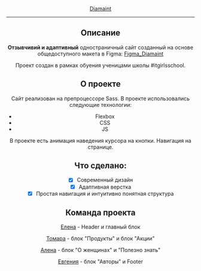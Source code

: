 <div align="center">

[Diamaint](https://Glazunovatomara.github.io/diamaint/)

---

## Описание

**Отзывчивий и адаптивный** одностраничный сайт созданный на основе общедоступного макета в Figma:
[Figma_Diamaint](https://www.figma.com/design/wQq1Z2itdeloz06JL1sweY/diamaint?node-id=1-17&node-type=frame&t=WIG3azUTHgQR1YaB-0)

Проект создан в рамках обуения ученицами школы #itgirlsschool.

## О проекте

Сайт реализован на препроцессоре Sass.
В проекте использовались следующие технологии:

- Flexbox
- CSS
- JS

В проекте есть анимация наведения курсора на кнопки.
Навигация на странице.

## Что сделано:

- [x] Современный дизайн
- [x] Адаптивная верстка
- [x] Простая навигация и интуитивно понятная структура

## Команда проекта

[Елена](https://github.com/ElenLen) - Header и главный блок

[Томара](https://github.com/Glazunovatomara) - блок "Продукты" и блок "Акции"

[Алена](https://github.com/ochumenno66) - блок "О женщинах" и "Полезно знать"

[Евгения](https://github.com/NasheSiyatelstvo) - блок "Авторы" и Footer
